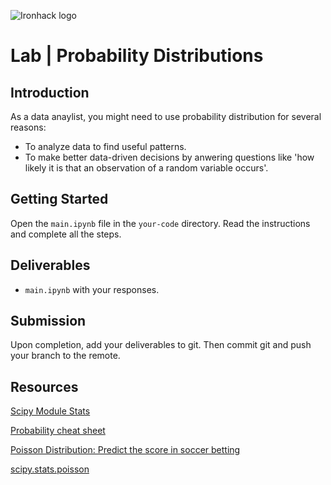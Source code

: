 
![Ironhack logo](https://i.imgur.com/1QgrNNw.png)

# Lab | Probability Distributions


## Introduction

As a data anaylist, you might need to use probability distribution for several reasons: 
- To analyze data to find useful patterns.
- To make better data-driven decisions by anwering questions like 'how likely it is that an observation of a random variable occurs'.

## Getting Started

Open the `main.ipynb` file in the `your-code` directory. Read the instructions and complete all the steps. 

## Deliverables

- `main.ipynb` with your responses.

## Submission

Upon completion, add your deliverables to git. Then commit git and push your branch to the remote.

## Resources

[Scipy Module Stats](https://docs.scipy.org/doc/scipy/reference/stats.html)

[Probability cheat sheet](https://static1.squarespace.com/static/54bf3241e4b0f0d81bf7ff36/t/55e9494fe4b011aed10e48e5/1441352015658/probability_cheatsheet.pdf)

[Poisson Distribution: Predict the score in soccer betting](https://www.pinnacle.com/en/betting-articles/Soccer/how-to-calculate-poisson-distribution/MD62MLXUMKMXZ6A8)

[scipy.stats.poisson](https://docs.scipy.org/doc/scipy/reference/generated/scipy.stats.poisson.html)
